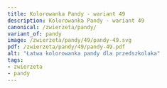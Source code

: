 ```yaml
---
title: Kolorowanka Pandy - wariant 49
description: Kolorowanka Pandy - wariant 49
canonical: /zwierzeta/pandy/
variant_of: pandy
image: /zwierzeta/pandy/49/pandy-49.svg
pdf: /zwierzeta/pandy/49/pandy-49.pdf
alt: "Łatwa kolorowanka pandy dla przedszkolaka"
tags:
- zwierzeta
- pandy
---
```

